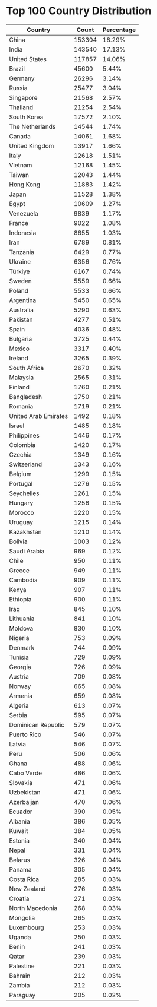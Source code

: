 # Top 100 Country Distribution
| Country | Count | Percentage |
|----|----|----|
| China | 153304 | 18.29% |
| India | 143540 | 17.13% |
| United States | 117857 | 14.06% |
| Brazil | 45600 | 5.44% |
| Germany | 26296 | 3.14% |
| Russia | 25477 | 3.04% |
| Singapore | 21568 | 2.57% |
| Thailand | 21254 | 2.54% |
| South Korea | 17572 | 2.10% |
| The Netherlands | 14544 | 1.74% |
| Canada | 14061 | 1.68% |
| United Kingdom | 13917 | 1.66% |
| Italy | 12618 | 1.51% |
| Vietnam | 12168 | 1.45% |
| Taiwan | 12043 | 1.44% |
| Hong Kong | 11883 | 1.42% |
| Japan | 11528 | 1.38% |
| Egypt | 10609 | 1.27% |
| Venezuela | 9839 | 1.17% |
| France | 9022 | 1.08% |
| Indonesia | 8655 | 1.03% |
| Iran | 6789 | 0.81% |
| Tanzania | 6429 | 0.77% |
| Ukraine | 6356 | 0.76% |
| Türkiye | 6167 | 0.74% |
| Sweden | 5559 | 0.66% |
| Poland | 5533 | 0.66% |
| Argentina | 5450 | 0.65% |
| Australia | 5290 | 0.63% |
| Pakistan | 4277 | 0.51% |
| Spain | 4036 | 0.48% |
| Bulgaria | 3725 | 0.44% |
| Mexico | 3317 | 0.40% |
| Ireland | 3265 | 0.39% |
| South Africa | 2670 | 0.32% |
| Malaysia | 2565 | 0.31% |
| Finland | 1760 | 0.21% |
| Bangladesh | 1750 | 0.21% |
| Romania | 1719 | 0.21% |
| United Arab Emirates | 1492 | 0.18% |
| Israel | 1485 | 0.18% |
| Philippines | 1446 | 0.17% |
| Colombia | 1420 | 0.17% |
| Czechia | 1349 | 0.16% |
| Switzerland | 1343 | 0.16% |
| Belgium | 1299 | 0.15% |
| Portugal | 1276 | 0.15% |
| Seychelles | 1261 | 0.15% |
| Hungary | 1256 | 0.15% |
| Morocco | 1220 | 0.15% |
| Uruguay | 1215 | 0.14% |
| Kazakhstan | 1210 | 0.14% |
| Bolivia | 1003 | 0.12% |
| Saudi Arabia | 969 | 0.12% |
| Chile | 950 | 0.11% |
| Greece | 949 | 0.11% |
| Cambodia | 909 | 0.11% |
| Kenya | 907 | 0.11% |
| Ethiopia | 900 | 0.11% |
| Iraq | 845 | 0.10% |
| Lithuania | 841 | 0.10% |
| Moldova | 830 | 0.10% |
| Nigeria | 753 | 0.09% |
| Denmark | 744 | 0.09% |
| Tunisia | 729 | 0.09% |
| Georgia | 726 | 0.09% |
| Austria | 709 | 0.08% |
| Norway | 665 | 0.08% |
| Armenia | 659 | 0.08% |
| Algeria | 613 | 0.07% |
| Serbia | 595 | 0.07% |
| Dominican Republic | 579 | 0.07% |
| Puerto Rico | 546 | 0.07% |
| Latvia | 546 | 0.07% |
| Peru | 506 | 0.06% |
| Ghana | 488 | 0.06% |
| Cabo Verde | 486 | 0.06% |
| Slovakia | 471 | 0.06% |
| Uzbekistan | 471 | 0.06% |
| Azerbaijan | 470 | 0.06% |
| Ecuador | 390 | 0.05% |
| Albania | 386 | 0.05% |
| Kuwait | 384 | 0.05% |
| Estonia | 340 | 0.04% |
| Nepal | 331 | 0.04% |
| Belarus | 326 | 0.04% |
| Panama | 305 | 0.04% |
| Costa Rica | 285 | 0.03% |
| New Zealand | 276 | 0.03% |
| Croatia | 271 | 0.03% |
| North Macedonia | 268 | 0.03% |
| Mongolia | 265 | 0.03% |
| Luxembourg | 253 | 0.03% |
| Uganda | 250 | 0.03% |
| Benin | 241 | 0.03% |
| Qatar | 239 | 0.03% |
| Palestine | 221 | 0.03% |
| Bahrain | 212 | 0.03% |
| Zambia | 212 | 0.03% |
| Paraguay | 205 | 0.02% |
